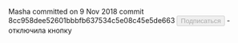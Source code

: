 Masha committed on 9 Nov 2018
commit 8cc958dee52601bbbfb637534c5e08c45e5de663
<button id="subscription-button" class="btn btn-primary" type="submit" disabled>Подписаться</button> - отключила кнопку
